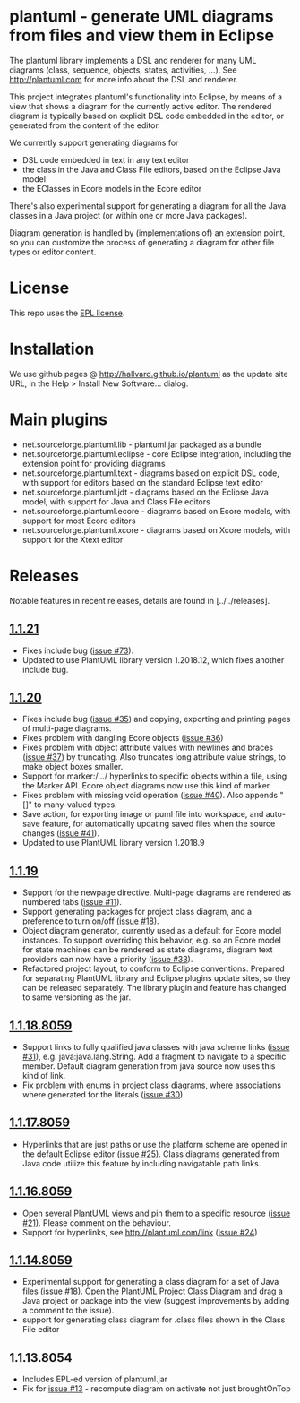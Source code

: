 # plantuml - generate UML diagrams from files and view them in Eclipse

The plantuml library implements a DSL and renderer for many UML diagrams (class, sequence, objects, states, activities, ...).
See http://plantuml.com for more info about the DSL and renderer.

This project integrates plantuml's functionality into Eclipse, by means of a view that shows a diagram for the currently active editor.
The rendered diagram is typically based on explicit DSL code embedded in the editor, or generated from the content of the editor.

We currently support generating diagrams for
- DSL code embedded in text in any text editor
- the class in the Java and Class File editors, based on the Eclipse Java model
- the EClasses in Ecore models in the Ecore editor

There's also experimental support for generating a diagram for all the Java classes in a Java project (or within one or more Java packages).

Diagram generation is handled by (implementations of) an extension point, so you can customize the process of generating a diagram for other file types or editor content.

# License

This repo uses the [EPL license](net.sourceforge.plantuml.feature/epl-v10.html). 

# Installation

We use github pages @ http://hallvard.github.io/plantuml as the update site URL, in the Help > Install New Software... dialog.

# Main plugins
- net.sourceforge.plantuml.lib - plantuml.jar packaged as a bundle
- net.sourceforge.plantuml.eclipse - core Eclipse integration, including the extension point for providing diagrams
- net.sourceforge.plantuml.text - diagrams based on explicit DSL code, with support for editors based on the standard Eclipse text editor
- net.sourceforge.plantuml.jdt - diagrams based on the Eclipse Java model, with support for Java and Class File editors
- net.sourceforge.plantuml.ecore - diagrams based on Ecore models, with support for most Ecore editors
- net.sourceforge.plantuml.xcore - diagrams based on Xcore models, with support for the Xtext editor

# Releases

Notable features in recent releases, details are found in [../../releases].

## [1.1.21](../../releases/tag/1.1.21)
- Fixes include bug ([issue #73](../../issues/73)).
- Updated to use PlantUML library version 1.2018.12, which fixes another include bug.

## [1.1.20](../../releases/tag/1.1.20)
- Fixes include bug ([issue #35](../../issues/35)) and copying, exporting and printing pages of multi-page diagrams.
- Fixes problem with dangling Ecore objects ([issue #36](../../issues/36))
- Fixes problem with object attribute values with newlines and braces ([issue #37](../../issues/37)) by truncating. Also truncates long attribute value strings, to make object boxes smaller.
- Support for marker:/.../ hyperlinks to specific objects within a file, using the Marker API. Ecore object diagrams now use this kind of marker.
- Fixes problem with missing void operation ([issue #40](../../issues/40)). Also appends "[]" to many-valued types.
- Save action, for exporting image or puml file into workspace, and auto-save feature, for automatically updating saved files when the source changes ([issue #41](../../issues/41)).
- Updated to use PlantUML library version 1.2018.9

## [1.1.19](../../releases/tag/1.1.19)
- Support for the newpage directive. Multi-page diagrams are rendered as numbered tabs ([issue #11](../../issues/11)).
- Support generating packages for project class diagram, and a preference to turn on/off ([issue #18](../../issues/18)).
- Object diagram generator, currently used as a default for Ecore model instances. To support overriding this behavior, e.g. so an Ecore model for state machines can be rendered as state diagrams, diagram text providers can now have a priority ([issue #33](../../issues/33)).
- Refactored project layout, to conform to Eclipse conventions. Prepared for separating PlantUML library and Eclipse plugins update sites, so they can be released separately. The library plugin and feature has changed to same versioning as the jar.

## [1.1.18.8059](../../releases/tag/1.1.18.8059)
- Support links to fully qualified java classes with java scheme links ([issue #31](../../issues/31)), e.g. java:java.lang.String. Add a fragment to navigate to a specific member. Default diagram generation from java source now uses this kind of link.
- Fix problem with enums in project class diagrams, where associations where generated for the literals ([issue #30](../../issues/30)).

## [1.1.17.8059](../../releases/tag/1.1.17.8059)
- Hyperlinks that are just paths or use the platform scheme are opened in the default Eclipse editor ([issue #25](../../issues/25)). Class diagrams generated from Java code utilize this feature by including navigatable path links.

## [1.1.16.8059](../../releases/tag/1.1.16.8059)
- Open several PlantUML views and pin them to a specific resource ([issue #21](../../issues/21)). Please comment on the behaviour.
- Support for hyperlinks, see http://plantuml.com/link ([issue #24](../../issues/24))

## [1.1.14.8059](../../releases/tag/v1.1.14.8059)
- Experimental support for generating a class diagram for a set of Java files ([issue #18](../../issues/18)). Open the PlantUML Project Class Diagram and drag a Java project or package into the view (suggest improvements by adding a comment to the issue).
- support for generating class diagram for .class files shown in the Class File editor

## 1.1.13.8054
- Includes EPL-ed version of plantuml.jar
- Fix for [issue #13](../../issues/13) - recompute diagram on activate not just broughtOnTop
